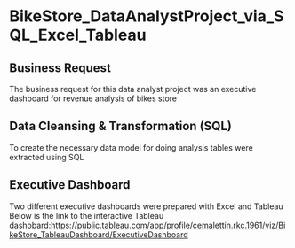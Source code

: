 # BikeStore_DataAnalystProject_via_SQL_Excel_Tableau
## Business Request
The business request for this data analyst project was an executive dashboard for revenue analysis of bikes store 

## Data Cleansing & Transformation (SQL)
To create the necessary data model for doing analysis tables were extracted using SQL

## Executive Dashboard
Two different executive dashboards were prepared with Excel and Tableau
Below is the link to the interactive Tableau dashobard:https://public.tableau.com/app/profile/cemalettin.rkc.1961/viz/BikeStore_TableauDashboard/ExecutiveDashboard
